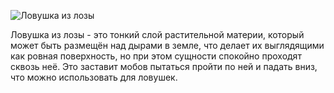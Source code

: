 ![Ловушка из лозы](block:betterwithmods:vine_trap)

Ловушка из лозы - это тонкий слой растительной материи, который может быть размещён над дырами в земле, что делает их выглядящими как ровная поверхность, но при этом сущности спокойно проходят сквозь неё. Это заставит мобов пытаться пройти по ней и падать вниз, что можно использовать для ловушек.